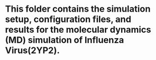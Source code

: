 # This folder contains the simulation setup, configuration files, and results for the molecular dynamics (MD) simulation of Influenza Virus(2YP2).
